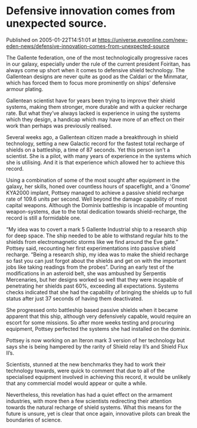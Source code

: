 # Defensive innovation comes from unexpected source.
Published on 2005-01-22T14:51:01 at https://universe.eveonline.com/new-eden-news/defensive-innovation-comes-from-unexpected-source

The Gallente federation, one of the most technologically progressive races in our galaxy, especially under the rule of the current president Foiritan, has always come up short when it comes to defensive shield technology. The Gallentean designs are never quite as good as the Caldari or the Minmatar, which has forced them to focus more prominently on ships’ defensive armour plating.   
  
Gallentean scientist have for years been trying to improve their shield systems, making them stronger, more durable and with a quicker recharge rate. But what they’ve always lacked is experience in using the systems which they design, a handicap which may have more of an effect on their work than perhaps was previously realised.   
  
Several weeks ago, a Gallentean citizen made a breakthrough in shield technology, setting a new Galactic record for the fastest total recharge of shields on a battleship, a time of 87 seconds. Yet this person isn’t a scientist. She is a pilot, with many years of experience in the systems which she is utilising. And it is that experience which allowed her to achieve this record.   
  
Using a combination of some of the most sought after equipment in the galaxy, her skills, honed over countless hours of spaceflight, and a 'Gnome' KYA2000 implant, Pottsey managed to achieve a passive shield recharge rate of 109.6 units per second. Well beyond the damage capability of most capital weapons. Although the Dominix battleship is incapable of mounting weapon-systems, due to the total dedication towards shield-recharge, the record is still a formidable one.   
  
“My idea was to covert a mark 5 Gallente Industrial ship to a research ship for deep space. The ship needed to be able to withstand regular hits to the shields from electromagnetic storms like we find around the Eve gate.” Pottsey said, recounting her first experimentations into passive shield recharge. “Being a research ship, my idea was to make the shield recharge so fast you can just forgot about the shields and get on with the important jobs like taking readings from the probes”. During an early test of the modifications in an asteroid belt, she was ambushed by Serpentis Mercenaries, but her designs worked so well that they were incapable of penetrating her shields past 60%, exceeding all expectations. Systems checks indicated that she had the capability of bringing the shields up to full status after just 37 seconds of having them deactivated.   
  
She progressed onto battleship based passive shields when it became apparent that this ship, although very defensively capable, would require an escort for some missions. So after more weeks testing and procuring equipment, Pottsey perfected the systems she had installed on the dominix.   
  
Pottsey is now working on an Iteron mark 3 version of her technology but says she is being hampered by the rarity of Shield relay II’s and Shield Flux II’s.   
  
Scientists, stunned at the new benchmarks they had to work their technology towards, were quick to comment that due to all of the specialised equipment involved in achieving this record, it would be unlikely that any commercial model would appear or quite a while.   
  
Nevertheless, this revelation has had a quiet effect on the armament industries, with more then a few scientists redirecting their attention towards the natural recharge of shield systems. What this means for the future is unsure, yet is clear that once again, innovative pilots can break the boundaries of science.
